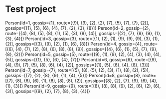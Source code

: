 Test project
============
Person{id=1, gossip={1}, route=[{9), {9), {2), {2), {7), {5), {7), {7), {2)], gossips=[{1}, {5}, {6}, {4}, {7}, {2}, {3}, {8}]}
Person{id=2, gossip={2}, route=[{4), {8), {5), {8), {1), {5), {3), {8), {4)], gossips=[{2}, {7}, {8}, {9}, {1}, {3}, {4}]}
Person{id=3, gossip={3}, route=[{1), {2), {1), {9), {9), {9), {3), {1), {2)], gossips=[{3}, {9}, {2}, {1}, {6}, {8}]}
Person{id=4, gossip={4}, route=[{6), {4), {7), {2), {8), {6), {8), {8), {9)], gossips=[{4}, {6}, {1}, {5}, {7}, {9}, {8}, {2}]}
Person{id=5, gossip={5}, route=[{9), {1), {9), {2), {4), {3), {4), {4), {5)], gossips=[{1}, {5}, {6}, {4}, {7}]}
Person{id=6, gossip={6}, route=[{9), {4), {9), {7), {5), {8), {6), {4), {2)], gossips=[{1}, {5}, {6}, {4}, {8}, {3}]}
Person{id=7, gossip={7}, route=[{5), {8), {5), {2), {3), {1), {8), {2), {5)], gossips=[{7}, {2}, {8}, {9}, {1}, {4}, {5}]}
Person{id=8, gossip={8}, route=[{7), {8), {6), {6), {1), {8), {8), {8), {2)], gossips=[{8}, {2}, {7}, {9}, {6}, {4}, {1}, {3}]}
Person{id=9, gossip={9}, route=[{8), {8), {8), {9), {2), {6), {2), {6), {3)], gossips=[{9}, {2}, {7}, {8}, {3}, {4}]}